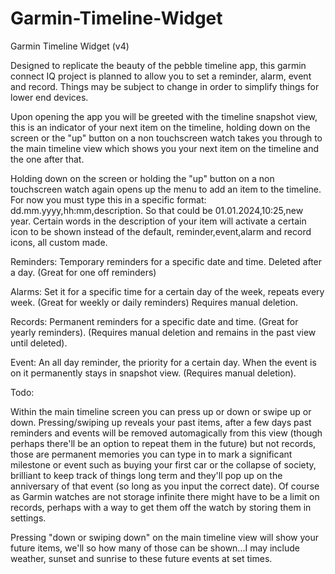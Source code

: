 # Garmin-Timeline-Widget
Garmin Timeline Widget (v4)


Designed to replicate the beauty of the pebble timeline app, this garmin connect IQ project is planned to allow you to set a reminder, alarm, event and record.
Things may be subject to change in order to simplify things for lower end devices. 

Upon opening the app you will be greeted with the timeline snapshot view, this is an indicator of your next item on the timeline, holding down on the screen or the 
"up" button on a non touchscreen watch takes you through to the main timeline view which shows you your next item on the timeline and the one after that. 

Holding down on the screen or holding the "up" button on a non touchscreen watch again opens up the menu to add an item to the timeline. For now you must type this in a specific format:
dd.mm.yyyy,hh:mm,description. So that could be 01.01.2024,10:25,new year. Certain words in the description of your item will activate a certain icon to be shown instead of the default, 
reminder,event,alarm and record icons, all custom made. 

Reminders: Temporary reminders for a specific date and time. Deleted after a day. (Great for one off reminders)

Alarms: Set it for a specific time for a certain day of the week, repeats every week. (Great for weekly or daily reminders) Requires manual deletion.

Records: Permanent reminders for a specific date and time. (Great for yearly reminders). (Requires manual deletion and remains in the past view until deleted).

Event: An all day reminder, the priority for a certain day. When the event is on it permanently stays in snapshot view. (Requires manual deletion).



Todo:


Within the main timeline screen you can press up or down or swipe up or down. Pressing/swiping up reveals your past items, after a few days past reminders and 
events will be removed automagically from this view (though perhaps there'll be an option to repeat them in the future) but not records, those are permanent memories you can type in to mark a significant milestone or event such as buying your first car or the collapse of 
society, brilliant to keep track of things long term and they'll pop up on the anniversary of that event (so long as you input the correct date). Of course as Garmin watches are not storage infinite 
there might have to be a limit on records, perhaps with a way to get them off the watch by storing them in settings.

Pressing "down or swiping down" on the main timeline view will show your future items, we'll so how many of those can be shown...I may include weather, sunset and sunrise to these future events at set times. 





